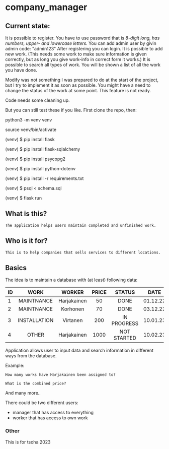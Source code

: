 # company_manager

## Current state:

It is possible to register. You have to use password that is *8-digit long, has numbers, upper- and lowercase letters.*
You can add admin user by givin admin code: "admin123"
After registering you can login. It is possible to add new work. (This needs some work to make sure information is given correctly, but as long you give work-info in correct form it works.)
It is possible to search all types of work. You will be shown a list of all the work you have done.

Modify was not something I was prepared to do at the start of the project, but I try to implement it as soon as possible. You might have a need to change the status of the work at some point. This feature is not ready.

Code needs some cleaning up.

But you can still test these if you like. First clone the repo, then:

python3 -m venv venv

source venv/bin/activate

(venv) $ pip install flask

(venv) $ pip install flask-sqlalchemy

(venv) $ pip install psycopg2

(venv) $ pip install python-dotenv

(venv) $ pip install -r requirements.txt

(venv) $ psql < schema.sql

(venv) $ flask run

## What is this?

    The application helps users maintain completed and unfinished work.

## Who is it for?

    This is to help companies that sells services to different locations.

## Basics

The idea is to maintain a database with (at least) following data:

| ID        | WORK          | WORKER         | PRICE        | STATUS       | DATE     | COSTUMER     |
| --------- |:-------------:| :-------------:| :-----------:| :-----------:| :-------:| :-----------:|
| 1         | MAINTNANCE    | Harjakainen    | 50           | DONE         | 01.12.22 | Suominen     |
| 2         | MAINTNANCE    | Korhonen       | 70           | DONE         | 03.12.22 | Hollola      |
| 3         | INSTALLATION  | Virtanen       | 200          | IN PROGRESS  | 10.01.23 | Attila       |
| 4         | OTHER         | Harjakainen    | 1000         | NOT STARTED  | 10.02.23 | Kummajainen  |

Application allows user to input data and search information in different ways from the database.

Example:

    How many works have Harjakainen been assigned to?
    
    What is the combined price?

And many more..

There could be two different users:
- manager that has access to everything
- worker that has  access to own work

### Other
This is for tsoha 2023
